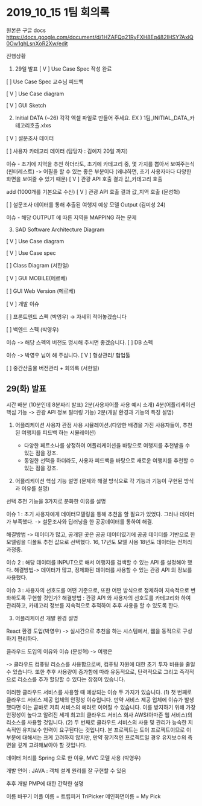 # 2019_10_15 1팀 회의록

원본은 구글 docs
https://docs.google.com/document/d/1HZAFQq21RyFXH8Eq482IHSY7AxlQ0Ow1qhLsnXoR2Xw/edit

진행상황


1. 29일 발표
[ V ] Use Case Spec 작성 완료 


[    ] Use Case Spec 교수님 피드백   


[ V ] Use Case diagram


[ V ] GUI Sketch

2. Initial DATA (~26)
각각 엑셀 파일로 만들어 주세요.
EX ) 1팀_INITIAL_DATA_카테고리호출.xlxs

[ V ] 설문조사 데이터

[    ] 사용자 카테고리 데이터 (담당자 : 김예지 20일 까지)

  이슈 - 초기에 지역을 추천 하더라도, 초기에 카테고리 중, 몇 가지를 뽑아서 보여주는식 (핀터레스트)
          -> 어필을 할 수 있는 좋은 부분이다 (왜냐하면, 초기 사용자마다 다양한 화면을 보여줄 수 있기 때문)
[ V ] 관광 API 호출 결과 값_카테고리 호출

 add (1000개를 기본으로 수신)
[ V ] 관광 API 호출 결과 값_지역 호출 (문성혁)

[    ] 설문조사 데이터를 통해 추출된 여행지 예상 모델 Output (김미성 24)

 이슈 - 해당 OUTPUT 에 따른 지역을 MAPPING 하는 문제



3. SAD Software Architecture Diagram

[ V ] Use Case diagram

[ V ] Use Case spec

[    ] Class Diagram (서한얼)

[ V ] GUI  MOBILE(메르베)

[    ] GUI Web Version  (메르베) 

[ V ] 개발 이슈

[    ] 프론트엔드 스펙  (박영우) → 자세히 적어놓겠습니다

[    ] 백엔드 스펙 (박영우)

이슈 -> 해당 스펙의 버전도 명시해 주시면 좋겠습니다. 
[    ] DB 스펙

이슈 -> 박영우 님이 해 주심니다.
[ V ] 형상관리/ 협업툴

[    ] 중간산출물 버전관리 + 회의록 (서한얼)






## 29(화) 발표

시간 배분 (10분인데 8분짜리 발표)
 2분(사용자어플 사용 예시 소개)
 4분(어플리케이션 핵심 기능 -> 관광 API 정보 필터링 기능)
 2분(개발 환경과 기능의 특징 설명) 
  
1. 어플리케이션 사용자 관점 사용 시뮬레이션.(다양한 배경을 가진 사용자들이, 추천된 여행지를 피드백 하는 시뮬레이션)
     - 다양한 페르소나를 상정하여 어플리케이션을 바탕으로 여행지를 추천받을 수 있는 점을 강조.
    - 동일한 선택을 하더라도, 사용자 피드백을 바탕으로 새로운 여행지를 추천할 수 있는 점을 강조.

2. 어플리케이션 핵심 기능 설명 (문제와 해결 방식으로 각 기능과 기능이 구현된 방식과 이유를 설명)

선택 추천 기능을 3가지로 분화한 이유를 설명

이슈 1 : 초기 사용자에게 데이터모델링을 통해 추천을 할 필요가 있었다. 그러나 데이터가 부족했다. -> 설문조사와 딥러닝을 한 공공데이터를 통하여 해결. 


해결방법 -> 데이터가 많고, 공개된 곳은 공공 데이터였기에 공공 데이터를 기반으로 한 모델링을 디폴트 추천 값으로 선택했다. 16, 17년도 모델 사용 18년도 데이터는 전처리 과정중. 

이슈 2 : 해당 데이터를 INPUT으로 해서 여행지를 검색할 수 있는 API 를 설정해야 했다.
해결방법-> 데이터가 많고, 정제화된 데이터를 사용할 수 있는 관광 API 의 정보를 사용했다.


이슈 3 :  사용자의 선호도를 어떤 기준으로, 또한 어떤 방식으로 정제하여 지속적으로 변화하도록 구현할 것인가?
해결방법 : 관광 API 와 사용자의 선호도를 카테고리화 하여 관리하고, 카테고리 정보를 지속적으로 추적하여 추후 사용을 할 수 있도록 한다.



3.  어플리케이션 개발 환경 설명

React 환경 도입(박영우)
-> 실시간으로 추천을 하는 시스템에서, 웹을 동적으로 구성하기 편리하다. 

클라우드 도입의 이유와 이슈 (문성혁) -> 여행은  



-> 클라우드 컴퓨팅 리소스를 사용함으로써, 컴퓨팅 자원에 대한 초기 투자 비용을 줄일 수 있습니다. 또한 추후 사용량이 증가함에 따라 유동적으로, 탄력적으로 그리고 즉각적으로 리소스를 추가 할당할 수 있다는 장점이 있습니다. 

이러한 클라우드 서비스를 사용할 때 예상되는 이슈 두 가지가 있습니다. (1) 첫 번째로 클라우드 서비스 제공 업체의 안정성 이슈입니다. 만약 서비스 제공 업체에 이슈가 발생했다면 이는 곧바로 저희 서비스의 에러로 이어질 수 있습니다. 이를 방지하기 위해 가장 안정성이 높다고 알려진 세계 최고의 클라우드 서비스 회사 AWS(아마존 웹 서비스)의 리소스를 사용할 것입니다. (2) 두 번째로 클라우드 서비스의 사용 및 관리가 능숙한 지속적인 유지보수 인력이 요구된다는 것입니다. 본 프로젝트는 토이 프로젝트이므로 이 부분에 대해서는 크게 고려하지 않지만, 만약 장기적인 프로젝트일 경우 유지보수의 측면을 깊게 고려해보아야 할 것입니다. 

데이터 처리를 Spring 으로 한 이유, MVC 모델 사용 (박영우)

개발 언어 : JAVA  : 객체 설계 원리를 잘 구현할 수 있음

추후 개발 PMP에 대한 간략한 설명 

이름 바꾸기
어플 이름 = 트립피커 TriPicker 
메인화면이름 = My Pick

